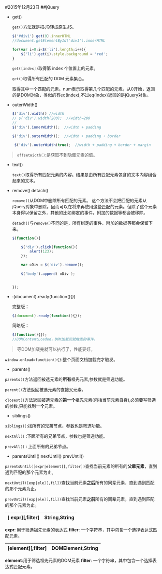 #2015年12月23日
##jQuery


 - get()

    `get()`方法就是把JQ转成原生JS。

    ```js
    $('#div1').get(0).innerHTML
    //document.getElementById('div1').innerHTML

    for(var i=0;i<$('li').length;i++){
        $('li').get(i).style.background = 'red';
    }
    ```

    `get([index])`取得第 index 个位置上的元素。

    `get()`取得所有匹配的 DOM 元素集合。

    取得其中一个匹配的元素。num表示取得第几个匹配的元素。从0开始，返回的是DOM对象，类似的有eq(index),不过eq(index)返回的是jQuery对象。

 - outerWidth()

    ```js 
    $('div').width() //width
    // $('div').width(200);  //width=200
    // 
    $('div').innerWidth();  //width + padding

    $('div').outerWidth();  //width + padding + border

     $('div').outerWidth(true);  //width + padding + border + margin
    ```


>`offsetWidth()`:是获取不到隐藏元素的值。

 - text()

    `text()`取得所有匹配元素的内容。结果是由所有匹配元素包含的文本内容组合起来的文本。



 - remove()     detach()

    `remove()`从DOM中删除所有匹配的元素。
    这个方法不会把匹配的元素从jQuery对象中删除，因而可以在将来再使用这些匹配的元素。但除了这个元素本身得以保留之外，其他的比如绑定的事件，附加的数据等都会被移除。

    `detach()`与`remove()`不同的是，所有绑定的事件、附加的数据等都会保留下来。

    ```js
    $(function(){

        $('div').click(function(){
            alert(123);
        });

        var oDiv = $('div').remove();
        
        $('body').append( oDiv );
        

    });
    ```
    

 - $:$(document).ready(function(){})

    完整版：
    ```js
    $(document).ready(function(){});
    ```

    简略版：
    ```js
    $(function(){});
    //DOMContentLoaded，DOM加载完就触发的事件。
    ```

>等DOM加载完就可以执行了，性能要好。


`window.onload=function(){}`:整个页面文档加载完才触发。


 - parents()

`parents()`方法返回被选元素的**所有**祖先元素,参数就是筛选功能。

`parent()`方法返回被选元素的直接父元素。

`closest()`方法返回被选元素的**第一个**祖先元素(包括当前元素自身),必须要写筛选的参数,只能找到**一个**元素。

 - siblings()

`siblings()`:找所有的兄弟节点，参数也是筛选功能。

`nextAll()` :下面所有的兄弟节点，参数也是筛选功能。

`prevAll()` : 上面所有的兄弟节点。

 - parentsUntil()   nextUntil()     prevUntil()

`parentsUntil([expr|element][,filter])`查找当前元素的所有的**父辈元素**，直到遇到匹配的那个元素为止。

`nextUntil([exp|ele][,fil])`查找当前元素**之后**所有的同辈元素，直到遇到匹配的那个元素为止。

`prevUntil([exp|ele][,fil])`查找当前元素**之前**所有的同辈元素，直到遇到匹配的那个元素为止。

|[ expr][,filter]|    String,String|
|---|--|

**expr**: 用于筛选祖先元素的表达式
**filter**: 一个字符串，其中包含一个选择表达式匹配元素。

|[element][,filter]| DOMElement,String|
|---|---|

**element**:用于筛选祖先元素的DOM元素
**filter**: 一个字符串，其中包含一个选择表达式匹配元素。